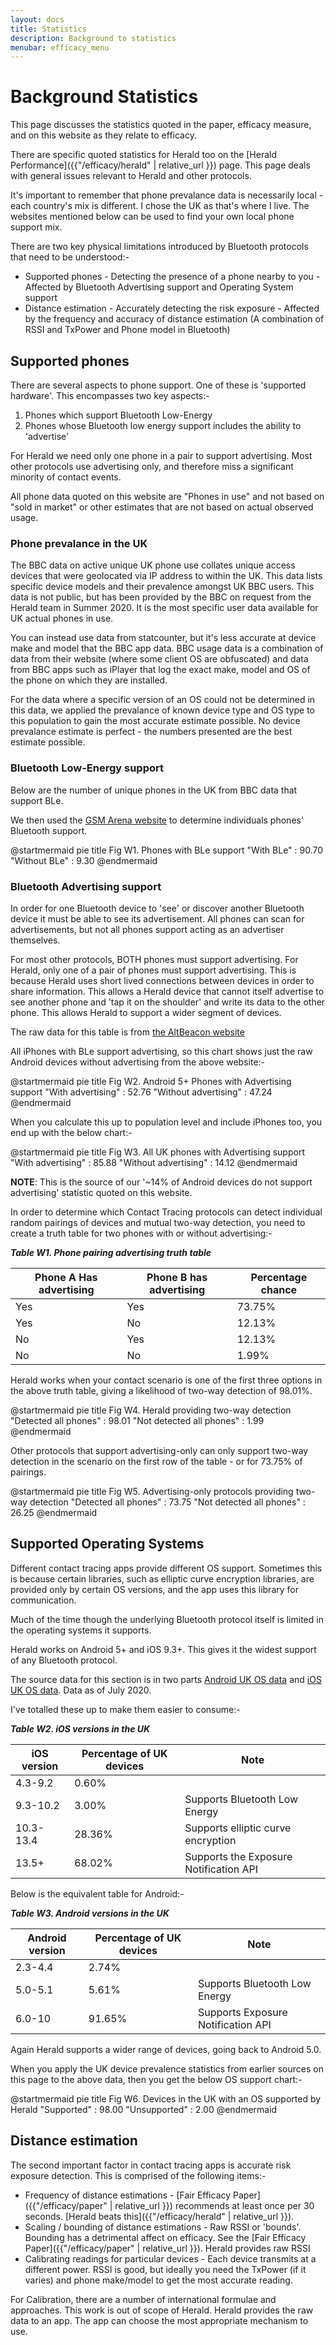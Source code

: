 ```yaml
---
layout: docs
title: Statistics
description: Background to statistics
menubar: efficacy_menu
---
```


# Background Statistics

This page discusses the statistics quoted in the paper, efficacy measure, and on this website as they relate to efficacy.

There are specific quoted statistics for Herald too on the [Herald Performance]({{"/efficacy/herald" | relative_url }}) page. This page deals with general
issues relevant to Herald and other protocols.

It's important to remember that phone prevalance data is necessarily local - each country's mix is different. I chose
the UK as that's where I live. The websites mentioned below can be used to find your own local phone support mix.

There are two key physical limitations introduced by Bluetooth protocols that need to be understood:-

- Supported phones - Detecting the presence of a phone nearby to you - Affected by Bluetooth Advertising support and Operating System support
- Distance estimation - Accurately detecting the risk exposure - Affected by the frequency and accuracy of distance estimation (A combination of RSSI and TxPower and Phone model in Bluetooth)

## Supported phones

There are several aspects to phone support. One of these is 'supported hardware'. This encompasses two key aspects:-

1. Phones which support Bluetooth Low-Energy
2. Phones whose Bluetooth low energy support includes the ability to 'advertise'

For Herald we need only one phone in a pair to support advertising. Most other protocols use advertising only, and
therefore miss a significant minority of contact events.

All phone data quoted on this website are "Phones in use" and not based on "sold in market" or other estimates
that are not based on actual observed usage.

### Phone prevalance in the UK

The BBC data on active unique UK phone use collates unique
access devices that were geolocated via IP address to within the UK. This data lists specific device models
and their prevalence amongst UK BBC users. This data is not public, but has been provided by the BBC on 
request from the Herald team in Summer 2020. It is the most specific user data available for UK actual phones in use.

You can instead use data from statcounter, but it's less accurate at device make and model that the BBC app data.
BBC usage data is a combination of data from their website (where some client OS are obfuscated) and data from
BBC apps such as iPlayer that log the exact make, model and OS of the phone on which they are installed.

For the data where a specific version of an OS could not be determined in this data, we applied the prevalance of
known device type and OS type to this population to gain the most accurate estimate possible. No device prevalance
estimate is perfect - the numbers presented are the best estimate possible.

### Bluetooth Low-Energy support

Below are the number of unique phones in the UK from BBC data that support BLe. 

We then used the [GSM Arena website](https://www.gsmarena.com/) 
to determine individuals phones' Bluetooth support.

@startmermaid
pie title Fig W1. Phones with BLe support
  "With BLe" : 90.70
  "Without BLe" : 9.30
@endmermaid

### Bluetooth Advertising support

In order for one Bluetooth device to 'see' or discover another Bluetooth device it must be able to
see its advertisement. All phones can scan for advertisements, but not all phones support acting as
an advertiser themselves.

For most other protocols, BOTH phones must support advertising. For Herald,
only one of a pair of phones must support advertising. This is because Herald uses short lived 
connections between devices in order to share information. This allows a Herald device that
cannot itself advertise to see another phone and 'tap it on the shoulder' and write its
data to the other phone. This allows Herald to support a wider segment of devices.

The raw data for this table is from [the AltBeacon website](https://altbeacon.github.io/android-beacon-library/beacon-transmitter-devices.html)

All iPhones with BLe support advertising, so this chart shows just the raw Android devices without advertising from the above website:-

@startmermaid
pie title Fig W2. Android 5+ Phones with Advertising support
  "With advertising" : 52.76
  "Without advertising" : 47.24
@endmermaid

When you calculate this up to population level and include iPhones too, you 
end up with the below chart:-

@startmermaid
pie title Fig W3. All UK phones with Advertising support
  "With advertising" : 85.88
  "Without advertising" : 14.12
@endmermaid

**NOTE**: This is the source of our '~14% of Android devices do not support advertising' statistic 
quoted on this website.

In order to determine which Contact Tracing protocols can detect individual random pairings of devices
and mutual two-way detection, you need to create a truth table for two phones with or without advertising:-

***Table W1. Phone pairing advertising truth table***

| Phone A Has advertising | Phone B has advertising | Percentage chance |
|---|---|---|
| Yes | Yes | 73.75% |
| Yes | No | 12.13% |
| No | Yes | 12.13% |
| No | No | 1.99% |

Herald works when your contact scenario is one of the first three options in the
above truth table, giving a likelihood of two-way detection of 98.01%.


@startmermaid
pie title Fig W4. Herald providing two-way detection
  "Detected all phones" : 98.01
  "Not detected all phones" : 1.99
@endmermaid


Other protocols that support advertising-only can only support two-way
detection in the scenario on the first row of the table - or for 73.75% of pairings.

@startmermaid
pie title Fig W5. Advertising-only protocols providing two-way detection
  "Detected all phones" : 73.75
  "Not detected all phones" : 26.25
@endmermaid

## Supported Operating Systems

Different contact tracing apps provide different OS support. Sometimes this
is because certain libraries, such as elliptic curve encryption libraries,
are provided only by certain OS versions, and the app uses this library
for communication.

Much of the time though the underlying Bluetooth protocol itself is limited
in the operating systems it supports.

Herald works on Android 5+ and iOS 9.3+. This gives it the widest support
of any Bluetooth protocol.

The source data for this section is in two parts [Android UK OS data](https://gs.statcounter.com/os-version-market-share/android/mobile-tablet/united-kingdom)
and [iOS UK OS data](https://gs.statcounter.com/os-version-market-share/ios/mobile-tablet/united-kingdom). Data as of July 2020.

I've totalled these up to make them easier to consume:-

***Table W2. iOS versions in the UK***

| iOS version | Percentage of UK devices | Note |
|---|---|---|
| 4.3-9.2 | 0.60% |
| 9.3-10.2 | 3.00% | Supports Bluetooth Low Energy |
| 10.3-13.4 | 28.36% | Supports elliptic curve encryption |
| 13.5+ | 68.02% | Supports the Exposure Notification API |

Below is the equivalent table for Android:-

***Table W3. Android versions in the UK***

| Android version | Percentage of UK devices | Note |
|---|---|---|
| 2.3-4.4 | 2.74% | |
| 5.0-5.1 | 5.61% | Supports Bluetooth Low Energy |
| 6.0-10 | 91.65% | Supports Exposure Notification API |

Again Herald supports a wider range of devices, going back to Android 5.0.

When you apply the UK device prevalence statistics from earlier sources
on this page to the above data, then you get the below OS support chart:-

@startmermaid
pie title Fig W6. Devices in the UK with an OS supported by Herald
  "Supported" : 98.00
  "Unsupported" : 2.00
@endmermaid



## Distance estimation

The second important factor in contact tracing apps is accurate risk exposure detection.
This is comprised of the following items:-

- Frequency of distance estimations - [Fair Efficacy Paper]({{"/efficacy/paper" | relative_url }}) recommends at least once per 30 seconds. [Herald beats this]({{"/efficacy/herald" | relative_url }}).
- Scaling / bounding of distance estimations - Raw RSSI or 'bounds'. Bounding has a detrimental affect on efficacy. See the [Fair Efficacy Paper]({{"/efficacy/paper" | relative_url }}). Herald provides raw RSSI
- Calibrating readings for particular devices - Each device transmits at a different power. RSSI is good, but ideally you need the TxPower (if it varies) and phone make/model to get the most accurate reading.

For Calibration, there are a number of international formulae and approaches. This work is out of scope of Herald. Herald provides the raw data to an app. The app can choose the most appropriate mechanism to use.